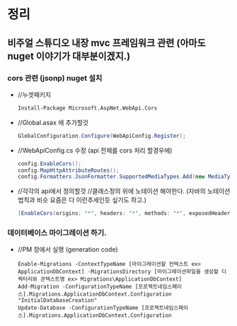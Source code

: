 # 정리

## 비주얼 스튜디오 내장 mvc 프레임워크 관련 (아마도 nuget 이야기가 대부분이겠지.)

### cors 관련 (jsonp) nuget 설치

- //누겟패키지

  ```pm
  Install-Package Microsoft.AspNet.WebApi.Cors
  ```

- //Global.asax 에 추가할것

  ```c#
  GlobalConfiguration.Configure(WebApiConfig.Register);
  ```

- //WebApiConfig.cs 수정 (api 전체를 cors 처리 할경우에)

  ```c#
  config.EnableCors();
  config.MapHttpAttributeRoutes();
  config.Formatters.JsonFormatter.SupportedMediaTypes.Add(new MediaTypeHeaderValue("text/html"));
  ```

- //각각의 api에서 정의할것 //클래스정의 위에 노테이션 해야한다. (자바의 노테이션 법칙과 비슷 요즘은 다 이런추세인듯 싶기도 하고.)

  ```c#
  [EnableCors(origins: "*", headers: "*", methods: "*", exposedHeaders: "X-Custom-Header")]
  ```

### 데이터베이스 마이그레이션 하기.

- //PM 창에서 실행 (generation code)
  ```
  Enable-Migrations -ContextTypeName [마이그레이션할 컨텍스트 ex> ApplicationDbContext] -MigrationsDirectory [마이그레이션파일을 생성할 디렉터리와 콘텍스트명 ex> Migrations\ApplicationDbContext]
  Add-Migration -ConfigurationTypeName [프로젝트네임스페이스].Migrations.ApplicationDbContext.Configuration "InitialDatabaseCreation"
  Update-Database -ConfigurationTypeName [프로젝트네임스페이스].Migrations.ApplicationDbContext.Configuration
  ```
